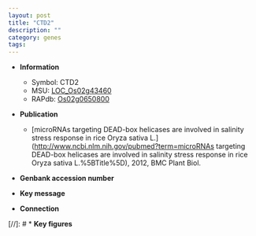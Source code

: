 ```yaml
---
layout: post
title: "CTD2"
description: ""
category: genes
tags: 
---
```


* **Information**  
    + Symbol: CTD2  
    + MSU: [LOC_Os02g43460](http://rice.uga.edu/cgi-bin/ORF_infopage.cgi?orf=LOC_Os02g43460)  
    + RAPdb: [Os02g0650800](http://rapdb.dna.affrc.go.jp/viewer/gbrowse_details/irgsp1?name=Os02g0650800)  

* **Publication**  
    + [microRNAs targeting DEAD-box helicases are involved in salinity stress response in rice Oryza sativa L.](http://www.ncbi.nlm.nih.gov/pubmed?term=microRNAs targeting DEAD-box helicases are involved in salinity stress response in rice Oryza sativa L.%5BTitle%5D), 2012, BMC Plant Biol.

* **Genbank accession number**  

* **Key message**  

* **Connection**  

[//]: # * **Key figures**  


